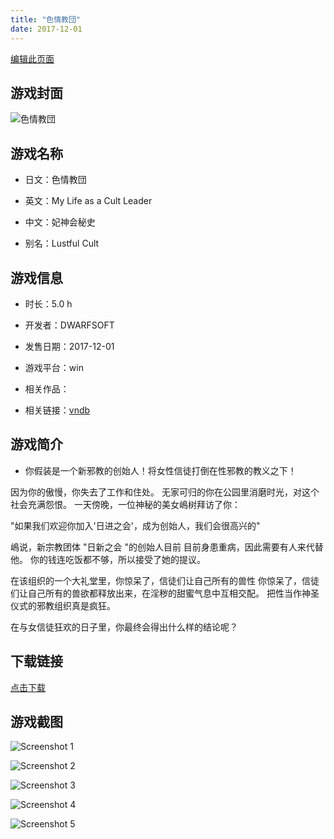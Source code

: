 ```yaml
---
title: "色情教団"
date: 2017-12-01
---
```

[编辑此页面](https://github.com/ACG-3/ADV3-source/blob/main/source/_posts/games/%E8%89%B2%E6%83%85%E6%95%99%E5%9B%A3.md)

## 游戏封面

![色情教団](https%3A//pan.timero.xyz/onedrive/img_lib_001/%E8%89%B2%E6%83%85%E6%95%99%E5%9B%A3_cover.avif)


## 游戏名称

- 日文：色情教団
- 英文：My Life as a Cult Leader
- 中文：妃神会秘史

- 别名：Lustful Cult


## 游戏信息

- 时长：5.0 h
- 开发者：DWARFSOFT
- 发售日期：2017-12-01
- 游戏平台：win
- 相关作品：

- 相关链接：[vndb](https://vndb.org/v21690)


## 游戏简介

* 你假装是一个新邪教的创始人！将女性信徒打倒在性邪教的教义之下！

因为你的傲慢，你失去了工作和住处。
无家可归的你在公园里消磨时光，对这个社会充满怨恨。
一天傍晚，一位神秘的美女嶋树拜访了你：

"如果我们欢迎你加入'日进之会'，成为创始人，我们会很高兴的"

嶋说，新宗教团体 "日新之会 "的创始人目前
目前身患重病，因此需要有人来代替他。
你的钱连吃饭都不够，所以接受了她的提议。

在该组织的一个大礼堂里，你惊呆了，信徒们让自己所有的兽性
你惊呆了，信徒们让自己所有的兽欲都释放出来，在淫秽的甜蜜气息中互相交配。
把性当作神圣仪式的邪教组织真是疯狂。

在与女信徒狂欢的日子里，你最终会得出什么样的结论呢？




## 下载链接

[点击下载](https://pan.timero.xyz/onedrive/adv_lib_001/%E8%89%B2%E6%83%85%E6%95%99%E5%9B%A3)


## 游戏截图


![Screenshot 1](https%3A//pan.timero.xyz/onedrive/img_lib_001/%E8%89%B2%E6%83%85%E6%95%99%E5%9B%A3_Screenshot_1.avif)

![Screenshot 2](https%3A//pan.timero.xyz/onedrive/img_lib_001/%E8%89%B2%E6%83%85%E6%95%99%E5%9B%A3_Screenshot_2.avif)

![Screenshot 3](https%3A//pan.timero.xyz/onedrive/img_lib_001/%E8%89%B2%E6%83%85%E6%95%99%E5%9B%A3_Screenshot_3.avif)

![Screenshot 4](https%3A//pan.timero.xyz/onedrive/img_lib_001/%E8%89%B2%E6%83%85%E6%95%99%E5%9B%A3_Screenshot_4.avif)

![Screenshot 5](https%3A//pan.timero.xyz/onedrive/img_lib_001/%E8%89%B2%E6%83%85%E6%95%99%E5%9B%A3_Screenshot_5.avif)

